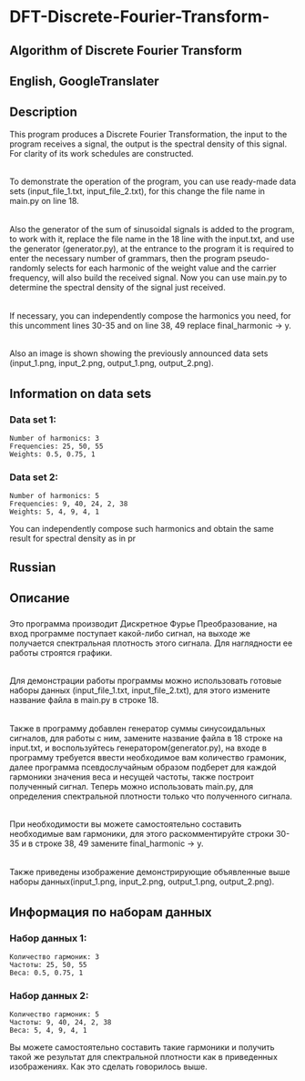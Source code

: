 # DFT-Discrete-Fourier-Transform-
## Algorithm of Discrete Fourier Transform
## English, GoogleTranslater
## Description
This program produces a Discrete Fourier Transformation, the input to the program receives a signal, the output is the spectral density of this signal. For clarity of its work schedules are constructed.
######
To demonstrate the operation of the program, you can use ready-made data sets (input_file_1.txt, input_file_2.txt), for this change the file name in main.py on line 18.
######
Also the generator of the sum of sinusoidal signals is added to the program, to work with it, replace the file name in the 18 line with the input.txt, and use the generator (generator.py), at the entrance to the program it is required to enter the necessary number of grammars, then the program pseudo-randomly selects for each harmonic of the weight value and the carrier frequency, will also build the received signal. Now you can use main.py to determine the spectral density of the signal just received.
######
If necessary, you can independently compose the harmonics you need, for this uncomment lines 30-35 and on line 38, 49 replace final_harmonic -> y.
######
Also an image is shown showing the previously announced data sets (input_1.png, input_2.png, output_1.png, output_2.png).
######
## Information on data sets
### Data set 1:
    Number of harmonics: 3
    Frequencies: 25, 50, 55
    Weights: 0.5, 0.75, 1
### Data set 2:
    Number of harmonics: 5
    Frequencies: 9, 40, 24, 2, 38
    Weights: 5, 4, 9, 4, 1

You can independently compose such harmonics and obtain the same result for spectral density as in pr
## Russian
## Описание
#####
Это программа производит Дискретное Фурье Преобразование, на вход программе поступает какой-либо сигнал, на выходе же получается спектральная плотность этого сигнала. Для наглядности ее работы строятся графики. 
######
Для демонстрации работы программы можно использовать готовые наборы данных (input_file_1.txt, input_file_2.txt), для этого измените название файла в main.py в строке 18. 
######
Также в программу добавлен генератор суммы синусоидальных сигналов, для работы с ним, замените название файла в 18 строке на input.txt, и воспользуйтесь генератором(generator.py), на входе в программу требуется ввести необходимое вам количество грамоник, далее программа псевдослучайным образом подберет для каждой гармоники значения веса и несущей частоты, также построит полученный сигнал. Теперь можно использовать main.py, для определения спектральной плотности только что полученного сигнала.
######
При необходимости вы можете самостоятельно составить необходимые вам гармоники, для этого раскомментируйте строки 30-35 и в строке 38, 49 замените final_harmonic -> y. 
######
Также приведены изображение демонстрирующие объявленные выше наборы данных(input_1.png, input_2.png, output_1.png, output_2.png).
######
## Информация по наборам данных
### Набор данных 1:
    Количество гармоник: 3
    Частоты: 25, 50, 55
    Веса: 0.5, 0.75, 1
### Набор данных 2:
    Количество гармоник: 5
    Частоты: 9, 40, 24, 2, 38
    Веса: 5, 4, 9, 4, 1

Вы можете самостоятельно составить такие гармоники и получить такой же результат для спектральной плотности как в приведенных изображениях. Как это сделать говорилось выше.
######
